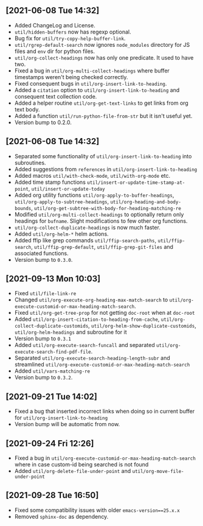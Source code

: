 ## [2021-06-08 Tue 14:32]
- Added ChangeLog and License.
- `util/hidden-buffers` now has regexp optional.
- Bug fix for `util/try-copy-help-buffer-link`.
- `util/rgrep-default-search` now ignores `node_modules` directory for JS files
  and `env` dir for python files.
- `util/org-collect-headings` now has only one predicate. It used to have two.
- Fixed a bug in `util/org-multi-collect-headings` where buffer timestamps weren't
  being checked correctly.
- Fixed consequent bugs in `util/org-insert-link-to-heading`.
- Added a `citation` option to `util/org-insert-link-to-heading` and consequent
  text collection code.
- Added a helper routine `util/org-get-text-links` to get links from org text body.
- Added a function `util/run-python-file-from-str` but it isn't useful yet.
- Version bump to 0.2.0.

## [2021-06-08 Tue 14:32]
- Separated some functionality of `util/org-insert-link-to-heading` into
  subroutines.
- Added suggestions from `references` in `util/org-insert-link-to-heading`
- Added macros `util/with-check-mode`, `util/with-org-mode` etc.
- Added time stamp functions `util/insert-or-update-time-stamp-at-point`,
  `util/insert-or-update-today`
- Added org utility functions `util/org-apply-to-buffer-headings`,
  `util/org-apply-to-subtree-headings`, `util/org-heading-and-body-bounds`,
  `util/org-get-subtree-with-body-for-heading-matching-re`
- Modified `util/org-multi-collect-headings` to optionally return only headings
  for `bufname`. Slight modifications to few other org functions.
- `util/org-collect-duplicate-headings` is now much faster.
- Added `util/org-helm-*` helm actions.
- Added ffip like grep commands `util/ffip-search-paths`, `util/ffip-search`,
  `util/ffip-grep-default`, `util/ffip-grep-git-files` and associated functions.
- Version bump to `0.3.0`.

## [2021-09-13 Mon 10:03]
- Fixed `util/file-link-re`
- Changed `util/org-execute-org-heading-max-match-search` to
  `util/org-execute-customid-or-max-heading-match-search`.
- Fixed `util/org-get-tree-prop` for not getting `doc-root` when at `doc-root`
- Added `util/org-insert-citation-to-heading-from-cache`, `util/org-collect-duplicate-customids`,
  `util/org-helm-show-duplicate-customids`, `util/org-helm-headings` and subroutine for it
- Version bump to `0.3.1`
- Added `util/org-execute-search-funcall` and separated `util/org-execute-search-find-pdf-file`.
- Separated `util/org-execute-search-heading-length-subr` and streamlined
  `util/org-execute-customid-or-max-heading-match-search`
- Added `util/vars-matching-re`
- Version bump to `0.3.2`.

## [2021-09-21 Tue 14:02]
- Fixed a bug that inserted incorrect links when doing so in current buffer for
  `util/org-insert-link-to-heading`
- Version bump will be automatic from now.

## [2021-09-24 Fri 12:26]
- Fixed a bug in `util/org-execute-customid-or-max-heading-match-search` where
  in case custom-id being searched is not found
- Added `util/org-delete-file-under-point` and `util/org-move-file-under-point`

## [2021-09-28 Tue 16:50]
- Fixed some compatibility issues with older `emacs-version==25.x.x`
- Removed `sphinx-doc` as dependency.
